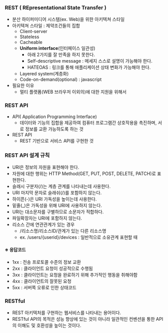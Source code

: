 ### REST ( REpresentational State Transfer ) 
- 분산 하이퍼미디어 시스템(ex. Web)을 위한 아키텍쳐 스타일
- 아키텍쳐 스타일 : 제약조건들의 집합
  - Client-server
  - Stateless
  - Cacheable
  - **Uniform interface**(인터페이스 일관성)
    - 아래 2가지를 잘 만족을 하지 못한다.
    - Self-descriptive message : 메세지 스스로 설명이 가능해야 한다.
    - HATEOAS : 링크를 통해 애플리케이션 상태 변화가 가능해야 한다.
  - Layered system(계층화)
  - Code-on-demand(optional) : javascript
- 필요한 이유
  - 멀티 플랫폼(WEB 브라우저 이외의)에 대한 지원을 위해서 

### REST API
- API( Application Programming Interface)
  - 데이터와 기능의 집합을 제공하여 컴퓨터 프로그램간 상호작용을 촉진하며, 서로 정보를 교환 가능하도록 하는 것
- REST API
  - REST 기반으로 서비스 API를 구현한 것

### REST API 설계 규칙
- URI은 정보의 자원을 표현해야 한다.
- 자원에 대한 행위는 HTTP Method(GET, PUT, POST, DELETE, PATCH)로 표현한다.
- 슬래시 구분자(/)는 계층 관계를 나타내는데 사용한다.
- URI 마지막 문자로 슬래쉬(/)를 포함하지 않는다.
- 하이픈(-)은 URI 가독성을 높이는데 사용한다.
- 밑줄(_)은 가독성을 위해 URI에 사용하지 않는다.
- URI는 대소문자를 구별하므로 소문자가 적합하다.
- 파일확장자는 URI에 포함하지 않는다.
- 리소스 간에 연관관계가 있는 경우
  - /리소스명/리소스ID/관계가 있는 다른 리소스명
  - ex. /users/{userid}/devices : 일반적으로 소유관계 표현할 때

#### ※ 응답코드
- 1xx : 전송 프로토콜 수준의 정보 교환
- 2xx : 클라이언트 요청이 성공적으로 수행됨
- 3xx : 클라이언트는 요청을 완료하기 위해 추가적인 행동을 취해야함
- 4xx : 클라이언트의 잘못된 요청
- 5xx : 서버쪽 오류로 인한 상태코드

### RESTful
- REST 아키텍처를 구현하는 웹서비스를 나타내는 용어이다.
- RESTful API의 목적은 성능 향상에 있는 것이 아니라 일관적인 컨벤션을 통한 API의 이해도 및 호환성을 높이는 것이다.